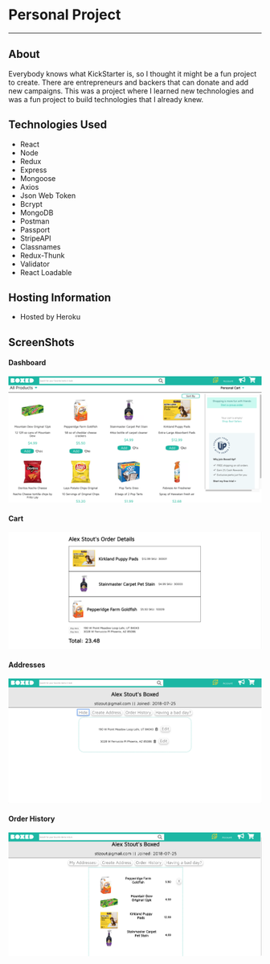 <h1>Personal Project</h1>
<hr>

<h2>About</h2>
<p>
  Everybody knows what KickStarter is, so I thought it might be a fun project to create. There are entrepreneurs and backers that can donate and add new campaigns. This was a project where I learned new technologies and was a fun project to build technologies that I already knew.  
</p>
  
  <h2>Technologies Used</h2>
  
  <ul>
    <li>React</li>
    <li>Node</li>
    <li>Redux</li>
    <li>Express</li>
    <li>Mongoose</li>
    <li>Axios</li>
    <li>Json Web Token</li>
    <li>Bcrypt</li>
    <li>MongoDB</li>
    <li>Postman</li>
    <li>Passport</li>
    <li>StripeAPI</li>
    <li>Classnames</li>
    <li>Redux-Thunk</li>
    <li>Validator</li>
    <li>React Loadable</li>
  </ul>
  
  <h2>Hosting Information</h2>
  <ul>
    <li>Hosted by Heroku</li>
  </ul>
  
  <h2>ScreenShots</h2>
  
  <h4>Dashboard</h4>
  <img src="https://github.com/stizout/personal-project/blob/master/images/Personal-Dashboard.png"/>
  
  
  <h4>Cart</h4>
  <img src="https://github.com/stizout/personal-project/blob/master/images/Personal-Cart.png"/>
  
  
  <h4>Addresses</h4>
  
  <img src="https://github.com/stizout/personal-project/blob/master/images/Personal-Addresses.png"/>
  
  <h4>Order History</h4>
  <img src="https://github.com/stizout/personal-project/blob/master/images/Personal-history.png"/>
